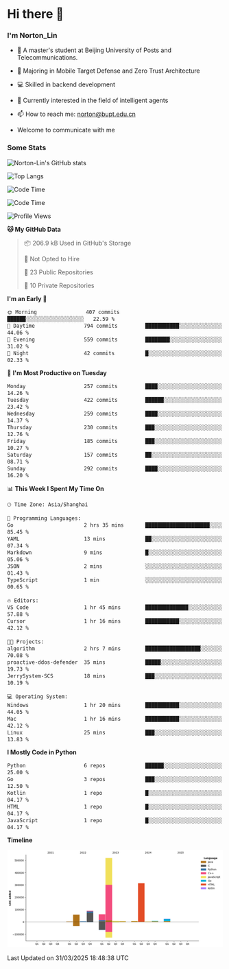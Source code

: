 
# Hi there 👋

### I'm Norton_Lin
- 🏫 A master's student at Beijing University of Posts and Telecommunications.
- 🌱 Majoring in Mobile Target Defense and Zero Trust Architecture
- 💻 Skilled in backend development
- 🤖 Currently interested in the field of intelligent agents
- 📫 How to reach me: [norton@bupt.edu.cn](mailto:norton@bupt.edu.cn)

- Welcome to communicate with me

### Some Stats
![Norton-Lin's GitHub stats](https://github-readme-stats.vercel.app/api?username=Norton-Lin&count_private=true&show_icons=true&theme=radical)

![Top Langs](https://github-readme-stats.vercel.app/api/top-langs/?username=Norton-Lin&langs_count=10&layout=compact)

![Code Time](https://github-readme-stats.vercel.app/api/wakatime?username=Norton_Lin)

<!--START_SECTION:waka-->
![Code Time](http://img.shields.io/badge/Code%20Time-934%20hrs%2020%20mins-blue)

![Profile Views](http://img.shields.io/badge/Profile%20Views-3-blue)

**🐱 My GitHub Data** 

> 📦 206.9 kB Used in GitHub's Storage 
 > 
> 🚫 Not Opted to Hire
 > 
> 📜 23 Public Repositories 
 > 
> 🔑 10 Private Repositories 
 > 
**I'm an Early 🐤** 

```text
🌞 Morning                407 commits         ██████░░░░░░░░░░░░░░░░░░░   22.59 % 
🌆 Daytime                794 commits         ███████████░░░░░░░░░░░░░░   44.06 % 
🌃 Evening                559 commits         ████████░░░░░░░░░░░░░░░░░   31.02 % 
🌙 Night                  42 commits          █░░░░░░░░░░░░░░░░░░░░░░░░   02.33 % 
```
📅 **I'm Most Productive on Tuesday** 

```text
Monday                   257 commits         ████░░░░░░░░░░░░░░░░░░░░░   14.26 % 
Tuesday                  422 commits         ██████░░░░░░░░░░░░░░░░░░░   23.42 % 
Wednesday                259 commits         ████░░░░░░░░░░░░░░░░░░░░░   14.37 % 
Thursday                 230 commits         ███░░░░░░░░░░░░░░░░░░░░░░   12.76 % 
Friday                   185 commits         ███░░░░░░░░░░░░░░░░░░░░░░   10.27 % 
Saturday                 157 commits         ██░░░░░░░░░░░░░░░░░░░░░░░   08.71 % 
Sunday                   292 commits         ████░░░░░░░░░░░░░░░░░░░░░   16.20 % 
```


📊 **This Week I Spent My Time On** 

```text
🕑︎ Time Zone: Asia/Shanghai

💬 Programming Languages: 
Go                       2 hrs 35 mins       █████████████████████░░░░   85.45 % 
YAML                     13 mins             ██░░░░░░░░░░░░░░░░░░░░░░░   07.34 % 
Markdown                 9 mins              █░░░░░░░░░░░░░░░░░░░░░░░░   05.06 % 
JSON                     2 mins              ░░░░░░░░░░░░░░░░░░░░░░░░░   01.43 % 
TypeScript               1 min               ░░░░░░░░░░░░░░░░░░░░░░░░░   00.65 % 

🔥 Editors: 
VS Code                  1 hr 45 mins        ██████████████░░░░░░░░░░░   57.88 % 
Cursor                   1 hr 16 mins        ███████████░░░░░░░░░░░░░░   42.12 % 

🐱‍💻 Projects: 
algorithm                2 hrs 7 mins        ██████████████████░░░░░░░   70.08 % 
proactive-ddos-defender  35 mins             █████░░░░░░░░░░░░░░░░░░░░   19.73 % 
JerrySystem-SCS          18 mins             ███░░░░░░░░░░░░░░░░░░░░░░   10.19 % 

💻 Operating System: 
Windows                  1 hr 20 mins        ███████████░░░░░░░░░░░░░░   44.05 % 
Mac                      1 hr 16 mins        ███████████░░░░░░░░░░░░░░   42.12 % 
Linux                    25 mins             ███░░░░░░░░░░░░░░░░░░░░░░   13.83 % 
```

**I Mostly Code in Python** 

```text
Python                   6 repos             ██████░░░░░░░░░░░░░░░░░░░   25.00 % 
Go                       3 repos             ███░░░░░░░░░░░░░░░░░░░░░░   12.50 % 
Kotlin                   1 repo              █░░░░░░░░░░░░░░░░░░░░░░░░   04.17 % 
HTML                     1 repo              █░░░░░░░░░░░░░░░░░░░░░░░░   04.17 % 
JavaScript               1 repo              █░░░░░░░░░░░░░░░░░░░░░░░░   04.17 % 
```



**Timeline**

![Lines of Code chart](https://raw.githubusercontent.com/Norton-Lin/Norton-Lin/main/assets/bar_graph.png)


 Last Updated on 31/03/2025 18:48:38 UTC
<!--END_SECTION:waka-->
